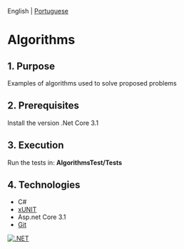 English | [Portuguese](README_pt-br.md)

# Algorithms

## 1. Purpose
Examples of algorithms used to solve proposed problems

## 2. Prerequisites
Install the version .Net Core 3.1

## 3. Execution
Run the tests in: **AlgorithmsTest/Tests**

## 4. Technologies
- C#
- [xUNIT](https://xunit.github.io/)
- Asp.net Core 3.1
- [Git](https://github.com/git/git)

[![.NET](https://github.com/petersonzeferino/algorithms/actions/workflows/dotnet.yml/badge.svg?branch=master)](https://github.com/petersonzeferino/algorithms/actions/workflows/dotnet.yml)
